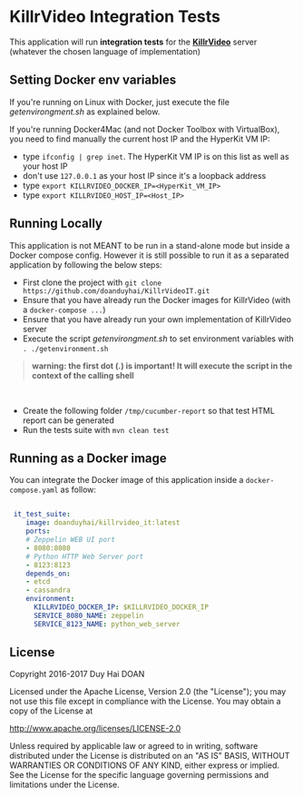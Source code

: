 # KillrVideo Integration Tests #

This application will run **integration tests** for the **[KillrVideo]** server (whatever the chosen language of implementation)

## Setting Docker env variables

If you're running on Linux with Docker, just execute the file _getenvirongment.sh_ as explained below.

If you're running Docker4Mac (and not Docker Toolbox with VirtualBox), you need to find manually the current host IP and the HyperKit VM IP:

- type `ifconfig | grep inet`. The HyperKit VM IP is on this list as well as your host IP
- don't use `127.0.0.1` as your host IP since it's a loopback address
- type `export KILLRVIDEO_DOCKER_IP=<HyperKit_VM_IP>`
- type `export KILLRVIDEO_HOST_IP=<Host_IP>`

## Running Locally

This application is not MEANT to be run in a stand-alone mode but inside a Docker compose config. However it is still possible to run it as a separated application by following the below steps: 

* First clone the project with `git clone https://github.com/doanduyhai/KillrVideoIT.git`
* Ensure that you have already run the Docker images for KillrVideo (with a `docker-compose ...`) 
* Ensure that you have already run your own implementation of KillrVideo server
* Execute the script _getenvirongment.sh_ to set environment variables with `. ./getenvironment.sh`

> **warning: the first dot (.) is important! It will execute the script in the context of the calling shell**
<br/>

* Create the following folder `/tmp/cucumber-report` so that test HTML report can be generated 
* Run the tests suite with `mvn clean test`


## Running as a Docker image

You can integrate the Docker image of this application inside a `docker-compose.yaml` as follow:

```yaml

 it_test_suite:
    image: doanduyhai/killrvideo_it:latest
    ports:
    # Zeppelin WEB UI port
    - 8080:8080
    # Python HTTP Web Server port
    - 8123:8123
    depends_on:
    - etcd
    - cassandra
    environment:
      KILLRVIDEO_DOCKER_IP: $KILLRVIDEO_DOCKER_IP
      SERVICE_8080_NAME: zeppelin
      SERVICE_8123_NAME: python_web_server
```


## License
Copyright 2016-2017 Duy Hai DOAN

Licensed under the Apache License, Version 2.0 (the "License");
you may not use this file except in compliance with the License.
You may obtain a copy of the License at

http://www.apache.org/licenses/LICENSE-2.0

Unless required by applicable law or agreed to in writing, software
distributed under the License is distributed on an "AS IS" BASIS,
WITHOUT WARRANTIES OR CONDITIONS OF ANY KIND, either express or implied.
See the License for the specific language governing permissions and
limitations under the License.

[Killrvideo]: https://killrvideo.github.io
[cassandra]: http://cassandra.apache.org/
[dse]: http://www.datastax.com/products/datastax-enterprise
[getting-started]: https://killrvideo.github.io/getting-started/
[getting-started-csharp]: https://killrvideo.github.io/docs/languages/c-sharp/
[twitter]: https://twitter.com/doanduyhai
[Achilles Object Mapper]: http://achilles.io
